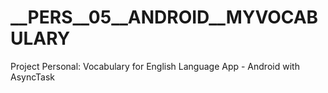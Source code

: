 # __PERS__05__ANDROID__MYVOCABULARY
Project Personal: Vocabulary for English Language App - Android with AsyncTask
